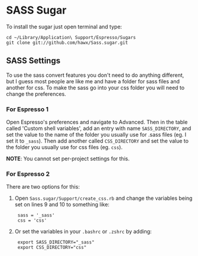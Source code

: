 # SASS Sugar

To install the sugar just open terminal and type:

    cd ~/Library/Application\ Support/Espresso/Sugars
    git clone git://github.com/hawx/Sass.sugar.git
    

## SASS Settings

To use the sass convert features you don't need to do anything different, but I guess most people are like me and have a 
folder for sass files and another for css. To make the sass go into your css folder you will need to change the
preferences.

### For Espresso 1

Open Espresso's preferences and navigate to Advanced. Then in the table called 'Custom shell variables', add an entry 
with name `SASS_DIRECTORY`, and set the value to the name of the folder you usually use for .sass files (eg. I set 
it to `_sass`). Then add another called `CSS_DIRECTORY` and set the value to the folder you usually use for css 
files (eg. `css`).

__NOTE__: You cannot set per-project settings for this.

### For Espresso 2

There are two options for this:

1. Open `Sass.sugar/Support/create_css.rb` and change the variables being set on lines 9 and 10 to something like:

        sass = '_sass'
        css = 'css'
        
2. Or set the variables in your `.bashrc` or `.zshrc` by adding:

        export SASS_DIRECTORY="_sass"
        export CSS_DIRECTORY="css"
        


